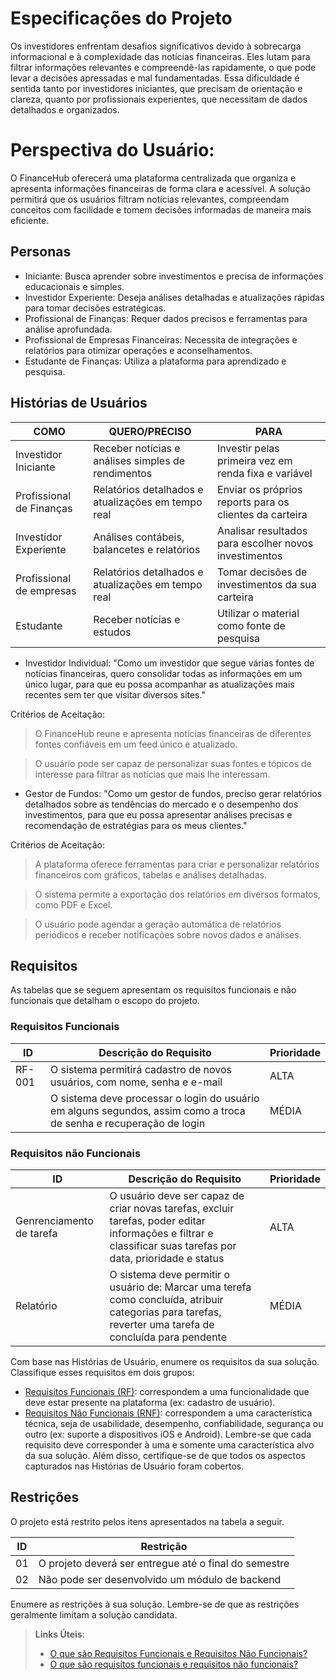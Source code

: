 # Especificações do Projeto

Os investidores enfrentam desafios significativos devido à sobrecarga informacional e à complexidade das notícias financeiras. Eles lutam para filtrar informações relevantes e compreendê-las rapidamente, o que pode levar a decisões apressadas e mal fundamentadas. Essa dificuldade é sentida tanto por investidores iniciantes, que precisam de orientação e clareza, quanto por profissionais experientes, que necessitam de dados detalhados e organizados.
# Perspectiva do Usuário:
O FinanceHub oferecerá uma plataforma centralizada que organiza e apresenta informações financeiras de forma clara e acessível. A solução permitirá que os usuários filtram notícias relevantes, compreendam conceitos com facilidade e tomem decisões informadas de maneira mais eficiente.

## Personas

 - Iniciante: Busca aprender sobre investimentos e precisa de informações educacionais e simples.
 - Investidor Experiente: Deseja análises detalhadas e atualizações rápidas para tomar decisões estratégicas.
 - Profissional de Finanças: Requer dados precisos e ferramentas para análise aprofundada.
 - Profissional de Empresas Financeiras: Necessita de integrações e relatórios para otimizar operações e aconselhamentos.
 - Estudante de Finanças: Utiliza a plataforma para aprendizado e pesquisa.


## Histórias de Usuários

|  COMO                    |     QUERO/PRECISO                                  |     PARA                                               |
|--------------------------|--------------------------------------------------- |------------------------------------------------------- |
|Investidor Iniciante      | Receber notícias e análises simples de rendimentos | Investir pelas primeira vez em renda fixa e variável   |
|Profissional de Finanças  | Relatórios detalhados e atualizações em tempo real | Enviar os próprios reports para os clientes da carteira|
|Investidor Experiente     | Análises contábeis, balancetes e relatórios        | Analisar resultados para escolher novos investimentos  |
|Profissional de empresas  | Relatórios detalhados e atualizações em tempo real | Tomar decisões de investimentos da sua carteira        |
|Estudante                 | Receber notícias e estudos                         | Utilizar o material como fonte de pesquisa             |

 - Investidor Individual:
"Como um investidor que segue várias fontes de notícias financeiras, quero consolidar todas as informações em um único lugar, para que eu possa acompanhar as atualizações mais recentes sem ter que visitar diversos sites."
   
Critérios de Aceitação:

> O FinanceHub reune e apresenta notícias financeiras de diferentes fontes confiáveis em um feed único e atualizado.

> O usuário pode ser capaz de personalizar suas fontes e tópicos de interesse para filtrar as notícias que mais lhe interessam.

 - Gestor de Fundos:
"Como um gestor de fundos, preciso gerar relatórios detalhados sobre as tendências do mercado e o desempenho dos investimentos, para que eu possa apresentar análises precisas e recomendação de estratégias para os meus clientes."

Critérios de Aceitação:
> A plataforma oferece ferramentas para criar e personalizar relatórios financeiros com gráficos, tabelas e análises detalhadas.

> O sistema permite a exportação dos relatórios em diversos formatos, como PDF e Excel.

> O usuário pode agendar a geração automática de relatórios periódicos e receber notificações sobre novos dados e análises.

## Requisitos

As tabelas que se seguem apresentam os requisitos funcionais e não funcionais que detalham o escopo do projeto.

### Requisitos Funcionais

|ID    | Descrição do Requisito  | Prioridade | 
|------|-----------------------------------------|----| 
|RF-001| O sistema permitirá cadastro de novos usuários, com nome, senha e e-mail | ALTA |  
|| O sistema deve processar o login do usuário em alguns segundos, assim como a troca de senha e recuperação de login| MÉDIA | 


### Requisitos não Funcionais

|ID     | Descrição do Requisito  |Prioridade |
|-------|-------------------------|----|
|Genrenciamento de tarefa| O usuário deve ser capaz de criar novas tarefas, excluir tarefas, poder editar informações e filtrar e classificar suas tarefas por data, prioridade e status | ALTA | 
|Relatório| O sistema deve permitir o usuário de: Marcar uma terefa como concluída, atribuir categorias para tarefas, reverter uma tarefa de concluída para pendente |  MÉDIA | 

Com base nas Histórias de Usuário, enumere os requisitos da sua solução. Classifique esses requisitos em dois grupos:

- [Requisitos Funcionais
 (RF)](https://pt.wikipedia.org/wiki/Requisito_funcional):
 correspondem a uma funcionalidade que deve estar presente na
  plataforma (ex: cadastro de usuário).
- [Requisitos Não Funcionais
  (RNF)](https://pt.wikipedia.org/wiki/Requisito_n%C3%A3o_funcional):
  correspondem a uma característica técnica, seja de usabilidade,
  desempenho, confiabilidade, segurança ou outro (ex: suporte a
  dispositivos iOS e Android).
Lembre-se que cada requisito deve corresponder à uma e somente uma
característica alvo da sua solução. Além disso, certifique-se de que
todos os aspectos capturados nas Histórias de Usuário foram cobertos.

## Restrições

O projeto está restrito pelos itens apresentados na tabela a seguir.

|ID| Restrição                                             |
|--|-------------------------------------------------------|
|01| O projeto deverá ser entregue até o final do semestre |
|02| Não pode ser desenvolvido um módulo de backend        |


Enumere as restrições à sua solução. Lembre-se de que as restrições geralmente limitam a solução candidata.

> **Links Úteis**:
> - [O que são Requisitos Funcionais e Requisitos Não Funcionais?](https://codificar.com.br/requisitos-funcionais-nao-funcionais/)
> - [O que são requisitos funcionais e requisitos não funcionais?](https://analisederequisitos.com.br/requisitos-funcionais-e-requisitos-nao-funcionais-o-que-sao/)
